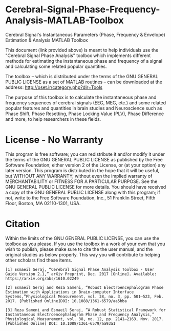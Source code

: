 # Cerebral-Signal-Phase-Frequency-Analysis-MATLAB-Toolbox
Cerebral Signal's Instantaneous Parameters (Phase, Frequency &amp; Envelope) Estimation &amp; Analysis MATLAB Toolbox

This document (link provided above) is meant to help individuals use the "Cerebral Signal Phase Analysis" toolbox which implements different methods for estimating the instantaneous phase and frequency of a signal and calculating some related popular quantities.

The toolbox – which is distributed under the terms of the GNU GENERAL PUBLIC LICENSE as a set of MATLAB routines – can be downloaded at the address:
	http://oset.ir/category.php?dir=Tools

The purpose of this toolbox is to calculate the instantaneous phase and frequency sequences of cerebral signals (EEG, MEG, etc.) and some related popular features and quantities in brain studies and Neuroscience such as Phase Shift, Phase Resetting, Phase Locking Value (PLV), Phase Difference and more, to help researchers in these fields.

# License - No Warranty
This program is free software; you can redistribute it and/or modify it under the terms of the GNU GENERAL PUBLIC LICENSE as published by the Free Software Foundation; either version 2 of the License, or (at your option) any later version.
This program is distributed in the hope that it will be useful, but WITHOUT ANY WARRANTY; without even the implied warranty of MERCHANTABILITY or FITNESS FOR A PARTICULAR PURPOSE. See the GNU GENERAL PUBLIC LICENSE for more details. You should have received a copy of the GNU GENERAL PUBLIC LICENSE along with this program; if not, write to the Free Software Foundation, Inc., 51 Franklin Street, Fifth Floor, Boston, MA  02110-1301, USA.

# Citation
Within the limits of the GNU GENERAL PUBLIC LICENSE, you can use the toolbox as you please. If you use the toolbox in a work of your own that you wish to publish, please make sure to cite the the user manual, and the original studies as below properly. This way you will contribute to helping other scholars find these items.

	[1] Esmaeil Seraj, “Cerebral Signal Phase Analysis Toolbox - User Guide Version 2.1,” arXiv Preprint, Dec. 2017 [Online]. Available: https://arxiv.org/abs/1610.02249

	[2] Esmaeil Seraj and Reza Sameni, “Robust Electroencephalogram Phase Estimation with Applications in Brain-computer Interface Systems,”Physiological Measurement, vol. 38, no. 3, pp. 501–523, Feb. 2017. [Published Online]DOI: 10.1088/1361-6579/aa5bba

	[3] Reza Sameni and Esmaeil Seraj, “A Robust Statistical Framework for Instantaneous Electroencephalogram Phase and Frequency Analysis,” Physiological Measurement, vol. 38, no. 12, pp. 2141–2163, Nov. 2017. [Published Online] DOI: 10.1088/1361-6579/aa93a1


